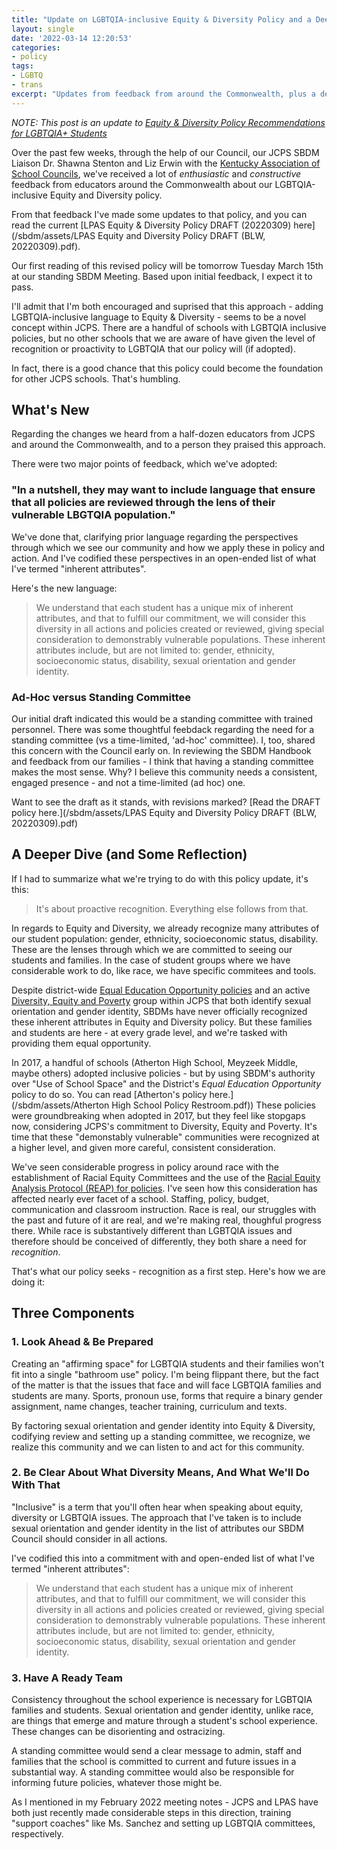 ```yaml
---
title: "Update on LGBTQIA-inclusive Equity & Diversity Policy and a Deeper Dive"
layout: single
date: '2022-03-14 12:20:53'
categories:
- policy
tags:
- LGBTQ
- trans
excerpt: "Updates from feedback from around the Commonwealth, plus a deeper dive into what this policy change hopes to achieve."
---
```


_NOTE: This post is an update to [Equity & Diversity Policy Recommendations for LGBTQIA+ Students](https://benwilson.org/sbdm/policy/equity-diversity-policy-recommendations-lgbtqia-students/)_

Over the past few weeks, through the help of our Council, our JCPS SBDM Liaison Dr. Shawna Stenton and Liz Erwin with the [Kentucky Association of School Councils](https://www.kasc.net/), we've received a lot of _enthusiastic_ and _constructive_ feedback from educators around the Commonwealth about our LGBTQIA-inclusive Equity and Diversity policy. 

From that feedback I've made some updates to that policy, and you can read the current [LPAS Equity & Diversity Policy DRAFT (20220309) here](/sbdm/assets/LPAS Equity and Diversity Policy DRAFT (BLW, 20220309).pdf).

Our first reading of this revised policy will be tomorrow Tuesday March 15th at our standing SBDM Meeting. Based upon initial feedback, I expect it to pass.

I'll admit that I'm both encouraged and suprised that this approach - adding LGBTQIA-inclusive language to Equity & Diversity - seems to be a novel concept within JCPS. There are a handful of schools with LGBTQIA inclusive policies, but no other schools that we are aware of have given the level of recognition or proactivity to LGBTQIA that our policy will (if adopted). 

In fact, there is a good chance that this policy could become the foundation for other JCPS schools. That's humbling.

## What's New ##
Regarding the changes we heard from a half-dozen educators from JCPS and around the Commonwealth, and to a person they praised this approach. 

There were two major points of feedback, which we've adopted: 

### "In a nutshell, they may want to include language that ensure that all policies are reviewed through the lens of their vulnerable LBGTQIA population." ###

We've done that, clarifying prior language regarding the perspectives through which we see our community and how we apply these in policy and action. And I've codified these perspectives in an open-ended list of what I've termed "inherent attributes". 

Here's the new language:

> We understand that each student has a unique mix of inherent attributes, and that to fulfill our commitment, we will consider this diversity in all actions and policies created or reviewed, giving special consideration to demonstrably vulnerable populations. These inherent attributes include, but are not limited to: gender, ethnicity, socioeconomic status, disability, sexual orientation and gender identity. 

### Ad-Hoc versus Standing Committee ###

Our initial draft indicated this would be a standing committee with trained personnel. There was some thoughtful feebdack regarding the need for a standing committee (vs a time-limited, 'ad-hoc' committee). I, too, shared this concern with the Council early on. In reviewing the SBDM Handbook and feedback from our families - I think that having a standing committee makes the most sense. Why? I believe this community needs a consistent, engaged presence - and not a time-limited (ad hoc) one. 

Want to see the draft as it stands, with revisions marked? [Read the DRAFT policy here.](/sbdm/assets/LPAS Equity and Diversity Policy DRAFT (BLW, 20220309).pdf)


## A Deeper Dive (and Some Reflection) ##

If I had to summarize what we're trying to do with this policy update, it's this:

> It's about proactive recognition. Everything else follows from that.

In regards to Equity and Diversity, we already recognize many attributes of our student population: gender, ethnicity, socioeconomic status, disability. These are the lenses through which we are committed to seeing our students and families. In the case of student groups where we have considerable work to do, like race, we have specific commitees and tools.

Despite district-wide [Equal Education Opportunity policies](https://policy.ksba.org/Chapter.aspx?distid=56) and an active [Diversity, Equity and Poverty](https://www.jefferson.kyschools.us/department/diversity-equity-and-poverty-programs-division) group within JCPS that both identify sexual orientation and gender identity, SBDMs have never officially recognized these inherent attributes in Equity and Diversity policy. But these families and students are here - at every grade level, and we're tasked with providing them equal opportunity. 

In 2017, a handful of schools (Atherton High School, Meyzeek Middle, maybe others) adopted inclusive policies - but by using SBDM's authority over "Use of School Space" and the District's _Equal Education Opportunity_ policy to do so. You can read [Atherton's policy here.](/sbdm/assets/Atherton High School Policy Restroom.pdf)) These policies were groundbreaking when adopted in 2017, but they feel like stopgaps now, considering JCPS's commitment to Diversity, Equity and Poverty. It's time that these "demonstably vulnerable" communities were recognized at a higher level, and given more careful, consistent consideration.

We've seen considerable progress in policy around race with the establishment of Racial Equity Committees and the use of the [Racial Equity Analysis Protocol (REAP) for policies](https://www.jefferson.kyschools.us/department/diversity-equity-poverty-division/school-based-decision-making/council-member-resources). I've seen how this consideration has affected nearly ever facet of a school. Staffing, policy, budget, communication and classroom instruction. Race is real, our struggles with the past and future of it are real, and we're making real, thoughful progress there. While race is substantively different than LGBTQIA issues and therefore should be conceived of differently, they both share a need for _recognition_.

That's what our policy seeks - recognition as a first step. Here's how we are doing it:

## Three Components ##

### 1. Look Ahead & Be Prepared ###
Creating an "affirming space" for LGBTQIA students and their families won't fit into a single "bathroom use" policy. I'm being flippant there, but the fact of the matter is that the issues that face and will face LGBTQIA families and students are many. Sports, pronoun use, forms that require a binary gender assignment, name changes, teacher training, curriculum and texts. 

By factoring sexual orientation and gender identity into Equity & Diversity, codifying review and setting up a standing committee, we recognize, we realize this community and we can listen to and act for this community.

### 2. Be Clear About What Diversity Means, And What We'll Do With That ###
"Inclusive" is a term that you'll often hear when speaking about equity, diversity or LGBTQIA issues. The approach that I've taken is to include sexual orientation and gender identity in the list of attributes our SBDM Council should consider in all actions. 

I've codified this into a commitment with and open-ended list of what I've termed "inherent attributes": 

> We understand that each student has a unique mix of inherent attributes, and that to fulfill our commitment, we will consider this diversity in all actions and policies created or reviewed, giving special consideration to demonstrably vulnerable populations. These inherent attributes include, but are not limited to: gender, ethnicity, socioeconomic status, disability, sexual orientation and gender identity. 

### 3. Have A Ready Team ###
Consistency throughout the school experience is necessary for LGBTQIA families and students. Sexual orientation and gender identity, unlike race, are things that emerge and mature through a student's school experience. These changes can be disorienting and ostracizing. 

A standing committee would send a clear message to admin, staff and families that the school is committed to current and future issues in a substantial way. A standing committee would also be responsible for informing future policies, whatever those might be.

As I mentioned in my February 2022 meeting notes - JCPS and LPAS have both just recently made considerable steps in this direction, training "support coaches" like Ms. Sanchez and setting up LGBTQIA committees, respectively. 






